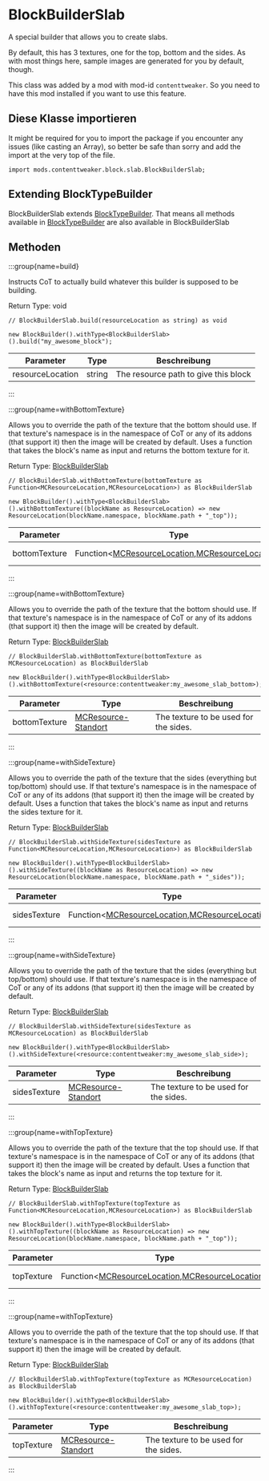 # BlockBuilderSlab

A special builder that allows you to create slabs.

 <p> By default, this has 3 textures, one for the top, bottom and the sides. As with most things here, sample images are generated for you by default, though.

This class was added by a mod with mod-id `contenttweaker`. So you need to have this mod installed if you want to use this feature.

## Diese Klasse importieren

It might be required for you to import the package if you encounter any issues (like casting an Array), so better be safe than sorry and add the import at the very top of the file.
```zenscript
import mods.contenttweaker.block.slab.BlockBuilderSlab;
```


## Extending BlockTypeBuilder

BlockBuilderSlab extends [BlockTypeBuilder](/mods/contenttweaker/API/block/BlockTypeBuilder). That means all methods available in [BlockTypeBuilder](/mods/contenttweaker/API/block/BlockTypeBuilder) are also available in BlockBuilderSlab

## Methoden

:::group{name=build}

Instructs CoT to actually build whatever this builder is supposed to be building.

Return Type: void

```zenscript
// BlockBuilderSlab.build(resourceLocation as string) as void

new BlockBuilder().withType<BlockBuilderSlab>().build("my_awesome_block");
```

| Parameter        | Type   | Beschreibung                         |
| ---------------- | ------ | ------------------------------------ |
| resourceLocation | string | The resource path to give this block |


:::

:::group{name=withBottomTexture}

Allows you to override the path of the texture that the bottom should use. If that texture's namespace is in the namespace of CoT or any of its addons (that support it) then the image will be created by default. Uses a function that takes the block's name as input and returns the bottom texture for it.

Return Type: [BlockBuilderSlab](/mods/contenttweaker/API/block/slab/BlockBuilderSlab)

```zenscript
// BlockBuilderSlab.withBottomTexture(bottomTexture as Function<MCResourceLocation,MCResourceLocation>) as BlockBuilderSlab

new BlockBuilder().withType<BlockBuilderSlab>().withBottomTexture((blockName as ResourceLocation) => new ResourceLocation(blockName.namespace, blockName.path + "_top"));
```

| Parameter     | Type                                                                                                                                              | Beschreibung        |
| ------------- | ------------------------------------------------------------------------------------------------------------------------------------------------- | ------------------- |
| bottomTexture | Function&lt;[MCResourceLocation](/vanilla/api/util/MCResourceLocation),[MCResourceLocation](/vanilla/api/util/MCResourceLocation)&gt; | The function to use |


:::

:::group{name=withBottomTexture}

Allows you to override the path of the texture that the bottom should use. If that texture's namespace is in the namespace of CoT or any of its addons (that support it) then the image will be created by default.

Return Type: [BlockBuilderSlab](/mods/contenttweaker/API/block/slab/BlockBuilderSlab)

```zenscript
// BlockBuilderSlab.withBottomTexture(bottomTexture as MCResourceLocation) as BlockBuilderSlab

new BlockBuilder().withType<BlockBuilderSlab>().withBottomTexture(<resource:contenttweaker:my_awesome_slab_bottom>);
```

| Parameter     | Type                                                        | Beschreibung                          |
| ------------- | ----------------------------------------------------------- | ------------------------------------- |
| bottomTexture | [MCResource-Standort](/vanilla/api/util/MCResourceLocation) | The texture to be used for the sides. |


:::

:::group{name=withSideTexture}

Allows you to override the path of the texture that the sides (everything but top/bottom) should use. If that texture's namespace is in the namespace of CoT or any of its addons (that support it) then the image will be created by default. Uses a function that takes the block's name as input and returns the sides texture for it.

Return Type: [BlockBuilderSlab](/mods/contenttweaker/API/block/slab/BlockBuilderSlab)

```zenscript
// BlockBuilderSlab.withSideTexture(sidesTexture as Function<MCResourceLocation,MCResourceLocation>) as BlockBuilderSlab

new BlockBuilder().withType<BlockBuilderSlab>().withSideTexture((blockName as ResourceLocation) => new ResourceLocation(blockName.namespace, blockName.path + "_sides"));
```

| Parameter    | Type                                                                                                                                              | Beschreibung        |
| ------------ | ------------------------------------------------------------------------------------------------------------------------------------------------- | ------------------- |
| sidesTexture | Function&lt;[MCResourceLocation](/vanilla/api/util/MCResourceLocation),[MCResourceLocation](/vanilla/api/util/MCResourceLocation)&gt; | The function to use |


:::

:::group{name=withSideTexture}

Allows you to override the path of the texture that the sides (everything but top/bottom) should use. If that texture's namespace is in the namespace of CoT or any of its addons (that support it) then the image will be created by default.

Return Type: [BlockBuilderSlab](/mods/contenttweaker/API/block/slab/BlockBuilderSlab)

```zenscript
// BlockBuilderSlab.withSideTexture(sidesTexture as MCResourceLocation) as BlockBuilderSlab

new BlockBuilder().withType<BlockBuilderSlab>().withSideTexture(<resource:contenttweaker:my_awesome_slab_side>);
```

| Parameter    | Type                                                        | Beschreibung                          |
| ------------ | ----------------------------------------------------------- | ------------------------------------- |
| sidesTexture | [MCResource-Standort](/vanilla/api/util/MCResourceLocation) | The texture to be used for the sides. |


:::

:::group{name=withTopTexture}

Allows you to override the path of the texture that the top should use. If that texture's namespace is in the namespace of CoT or any of its addons (that support it) then the image will be created by default. Uses a function that takes the block's name as input and returns the top texture for it.

Return Type: [BlockBuilderSlab](/mods/contenttweaker/API/block/slab/BlockBuilderSlab)

```zenscript
// BlockBuilderSlab.withTopTexture(topTexture as Function<MCResourceLocation,MCResourceLocation>) as BlockBuilderSlab

new BlockBuilder().withType<BlockBuilderSlab>().withTopTexture((blockName as ResourceLocation) => new ResourceLocation(blockName.namespace, blockName.path + "_top"));
```

| Parameter  | Type                                                                                                                                              | Beschreibung        |
| ---------- | ------------------------------------------------------------------------------------------------------------------------------------------------- | ------------------- |
| topTexture | Function&lt;[MCResourceLocation](/vanilla/api/util/MCResourceLocation),[MCResourceLocation](/vanilla/api/util/MCResourceLocation)&gt; | The function to use |


:::

:::group{name=withTopTexture}

Allows you to override the path of the texture that the top should use. If that texture's namespace is in the namespace of CoT or any of its addons (that support it) then the image will be created by default.

Return Type: [BlockBuilderSlab](/mods/contenttweaker/API/block/slab/BlockBuilderSlab)

```zenscript
// BlockBuilderSlab.withTopTexture(topTexture as MCResourceLocation) as BlockBuilderSlab

new BlockBuilder().withType<BlockBuilderSlab>().withTopTexture(<resource:contenttweaker:my_awesome_slab_top>);
```

| Parameter  | Type                                                        | Beschreibung                          |
| ---------- | ----------------------------------------------------------- | ------------------------------------- |
| topTexture | [MCResource-Standort](/vanilla/api/util/MCResourceLocation) | The texture to be used for the sides. |


:::



